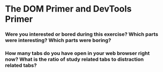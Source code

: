 # The DOM Primer and DevTools Primer

### Were you interested or bored during this exercise? Which parts were interesting? Which parts were boring?



### How many tabs do you have open in your web browser right now? What is the ratio of study related tabs to distraction related tabs?



